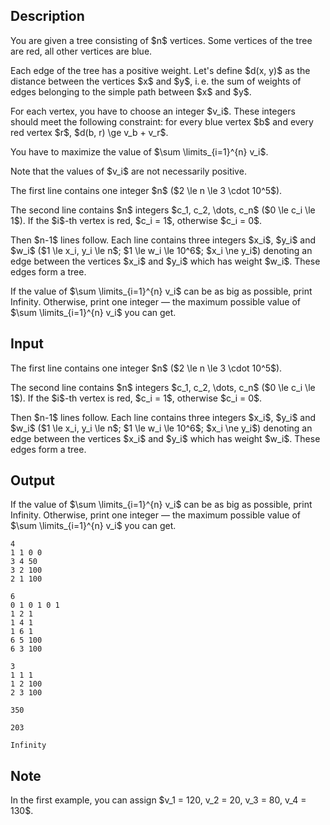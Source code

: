 ## Description

<div><p>You are given a tree consisting of $n$ vertices. Some vertices of the tree are red, all other vertices are blue.</p><p>Each edge of the tree has a positive weight. Let's define $d(x, y)$ as the distance between the vertices $x$ and $y$, i. e. the sum of weights of edges belonging to the simple path between $x$ and $y$.</p><p>For each vertex, you have to choose an integer $v_i$. These integers should meet the following constraint: for every blue vertex $b$ and every red vertex $r$, $d(b, r) \ge v_b + v_r$. </p><p>You have to maximize the value of $\sum \limits_{i=1}^{n} v_i$.</p><p><span class="tex-font-style-bf">Note that the values of $v_i$ are not necessarily positive</span>.</p></div><div class="input-specification"><p>The first line contains one integer $n$ ($2 \le n \le 3 \cdot 10^5$).</p><p>The second line contains $n$ integers $c_1, c_2, \dots, c_n$ ($0 \le c_i \le 1$). If the $i$-th vertex is red, $c_i = 1$, otherwise $c_i = 0$.</p><p>Then $n-1$ lines follow. Each line contains three integers $x_i$, $y_i$ and $w_i$ ($1 \le x_i, y_i \le n$; $1 \le w_i \le 10^6$; $x_i \ne y_i$) denoting an edge between the vertices $x_i$ and $y_i$ which has weight $w_i$. These edges form a tree.</p></div><div class="output-specification"><p>If the value of $\sum \limits_{i=1}^{n} v_i$ can be as big as possible, print <span class="tex-font-style-tt">Infinity</span>. Otherwise, print one integer — the maximum possible value of $\sum \limits_{i=1}^{n} v_i$ you can get.</p></div>

## Input

<p>The first line contains one integer $n$ ($2 \le n \le 3 \cdot 10^5$).</p><p>The second line contains $n$ integers $c_1, c_2, \dots, c_n$ ($0 \le c_i \le 1$). If the $i$-th vertex is red, $c_i = 1$, otherwise $c_i = 0$.</p><p>Then $n-1$ lines follow. Each line contains three integers $x_i$, $y_i$ and $w_i$ ($1 \le x_i, y_i \le n$; $1 \le w_i \le 10^6$; $x_i \ne y_i$) denoting an edge between the vertices $x_i$ and $y_i$ which has weight $w_i$. These edges form a tree.</p>

## Output

<p>If the value of $\sum \limits_{i=1}^{n} v_i$ can be as big as possible, print <span class="tex-font-style-tt">Infinity</span>. Otherwise, print one integer — the maximum possible value of $\sum \limits_{i=1}^{n} v_i$ you can get.</p>





```input1
4
1 1 0 0
3 4 50
3 2 100
2 1 100
```




```input2
6
0 1 0 1 0 1
1 2 1
1 4 1
1 6 1
6 5 100
6 3 100
```




```input3
3
1 1 1
1 2 100
2 3 100
```




```output1
350
```




```output2
203
```




```output3
Infinity
```



## Note

<p>In the first example, you can assign $v_1 = 120, v_2 = 20, v_3 = 80, v_4 = 130$.</p>
